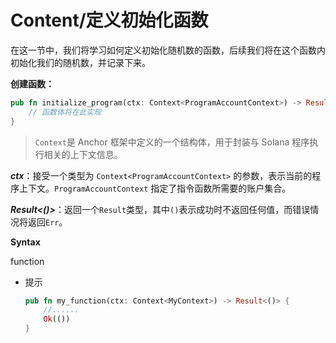 # Content/定义初始化**函数**

在这一节中，我们将学习如何定义初始化随机数的函数，后续我们将在这个函数内初始化我们的随机数，并记录下来。

**创建函数：**

```rust
pub fn initialize_program(ctx: Context<ProgramAccountContext>) -> Result<()> {
    // 函数体将在此实现
}
```

> `Context`是 Anchor 框架中定义的一个结构体，用于封装与 Solana 程序执行相关的上下文信息。
> 

***ctx***：接受一个类型为 `Context<ProgramAccountContext>` 的参数，表示当前的程序上下文。`ProgramAccountContext` 指定了指令函数所需要的账户集合。

***Result<()>***：返回一个`Result`类型，其中`()`表示成功时不返回任何值，而错误情况将返回`Err`。

**Syntax**

function

- 提示
    
    ```rust
    pub fn my_function(ctx: Context<MyContext>) -> Result<()> {
        //......
        Ok(())
    }
    ```